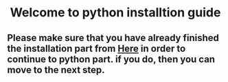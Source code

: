 <h1 align="center">Welcome to python installtion guide</h1>

## Please make sure that you have already finished the installation part from <a href="part4.md">Here</a> in order to continue to python part. if you do, then you can move to the next step.



